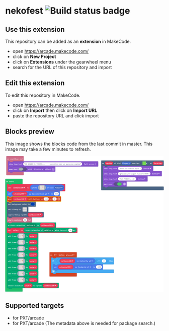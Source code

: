 # nekofest ![Build status badge](https://github.com/mcblackplayer/nekofest/workflows/MakeCode/badge.svg)



## Use this extension

This repository can be added as an **extension** in MakeCode.

* open https://arcade.makecode.com/
* click on **New Project**
* click on **Extensions** under the gearwheel menu
* search for the URL of this repository and import

## Edit this extension

To edit this repository in MakeCode.

* open https://arcade.makecode.com/
* click on **Import** then click on **Import URL**
* paste the repository URL and click import

## Blocks preview

This image shows the blocks code from the last commit in master.
This image may take a few minutes to refresh.

![A rendered view of the blocks](https://github.com/mcblackplayer/nekofest/raw/master/.makecode/blocks.png)

## Supported targets

* for PXT/arcade
* for PXT/arcade
(The metadata above is needed for package search.)

